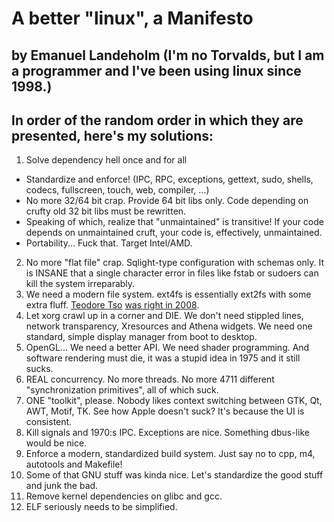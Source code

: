 A better "linux", a Manifesto
=============================

by Emanuel Landeholm (I'm no Torvalds, but I am a programmer and I've been using linux since 1998.)
---------------------------------------------------------------------------------------------------

In order of the random order in which they are presented, here's my solutions:
------------------------------------------------------------------------------

1. Solve dependency hell once and for all
  * Standardize and enforce! (IPC, RPC, exceptions, gettext, sudo, shells, codecs, fullscreen, touch, web, compiler, ...)
  * No more 32/64 bit crap. Provide 64 bit libs only. Code depending on crufty old 32 bit libs must be rewritten.
  * Speaking of which, realize that "unmaintained" is transitive! If your code depends on unmaintained cruft, your code is, effectively, unmaintained.
  * Portability... Fuck that. Target Intel/AMD.
2. No more "flat file" crap. Sqlight-type configuration with schemas only. It is INSANE that a single character error in files like
fstab or sudoers can kill the system irreparably.
3. We need a modern file system. ext4fs is essentially ext2fs with some extra fluff. [Teodore Tso](http://thunk.org) [was right in 2008](https://lkml.org/lkml/2008/8/1/217).
4. Let xorg crawl up in a corner and DIE. We don't need stippled lines, network transparency, Xresources and Athena widgets. We need one standard, simple display manager from boot to desktop.
5. OpenGL... We need a better API. We need shader programming. And software rendering must die, it was a stupid idea in 1975 and it still sucks.
6. REAL concurrency. No more threads. No more 4711 different "synchronization primitives", all of which suck.
7. ONE "toolkit", please. Nobody likes context switching between GTK, Qt, AWT, Motif, TK. See how Apple doesn't suck? It's because the UI is consistent.
8. Kill signals and 1970:s IPC. Exceptions are nice. Something dbus-like would be nice.
10. Enforce a modern, standardized build system. Just say no to cpp, m4, autotools and Makefile!
11. Some of that GNU stuff was kinda nice. Let's standardize the good stuff and junk the bad.
12. Remove kernel dependencies on glibc and gcc.
13. ELF seriously needs to be simplified.

